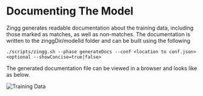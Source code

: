 # Documenting The Model

Zingg generates readable documentation about the training data, including those marked as matches, as well as non-matches. The documentation is written to the zinggDir/modelId folder and can be built using the following

```
./scripts/zingg.sh --phase generateDocs --conf <location to conf.json> <optional --showConcise=true|false>
```

The generated documentation file can be viewed in a browser and looks like as below.

![Training Data](../assets/documentation1.png)

